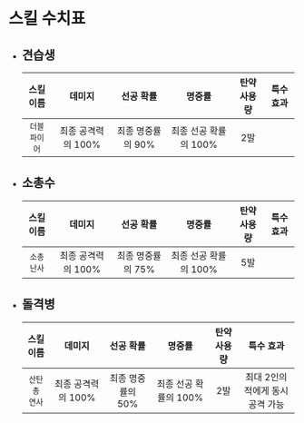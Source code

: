 # 스킬 수치표

* ## 견습생
    | 스킬 이름 | 데미지 | 선공 확률 | 명중률 | 탄약 사용량 | 특수 효과 |
    | :---: | :---: | :---: | :---: | :---: | :---: |
    | `더블파이어` | 최종 공격력의 100% | 최종 명중률의 90% | 최종 선공 확률의 100% | 2발 | |
    
* ## 소총수
    | 스킬 이름 | 데미지 | 선공 확률 | 명중률 | 탄약 사용량 | 특수 효과 |
    | :---: | :---: | :---: | :---: | :---: | :---: |
    | `소총 난사` | 최종 공격력의 100% | 최종 명중률의 75% | 최종 선공 확률의 100% | 5발 | |
    
* ## 돌격병
    | 스킬 이름 | 데미지 | 선공 확률 | 명중률 | 탄약 사용량 | 특수 효과 |
    | :---: | :---: | :---: | :---: | :---: | :---: |
    | `산탄총 연사` | 최종 공격력의 100% | 최종 명중률의 50% | 최종 선공 확률의 100% | 2발 | 최대 2인의 적에게 동시 공격 가능 |
